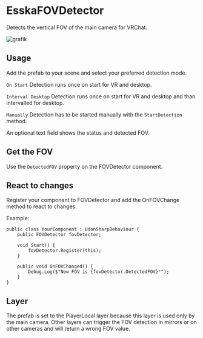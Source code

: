# EsskaFOVDetector

Detects the vertical FOV of the main camera for VRChat.

![grafik](https://github.com/Ess-Ka/EsskaFOVDetector/assets/84975839/2ced1ee8-fedb-4fde-8b17-6ff11e926f44)

## Usage ##

Add the prefab to your scene and select your preferred detection mode. 

`On Start` Detection runs once on start for VR and desktop.

`Interval Desktop` Detection runs once on start for VR and desktop and than intervalled for desktop.

`Manually` Detection has to be started manually with the `StartDetection` method.

An optional text field shows the status and detected FOV.

## Get the FOV ##

Use the `DetectedFOV` property on the FOVDetector component.


## React to changes ##

Register your component to FOVDetector and add the OnFOVChange method to react to changes. 

Example:
```
public class YourComponent : UdonSharpBehaviour {
    public FOVDetector fovDetector;

    void Start() {
        fovDetector.Register(this);
    }

    public void OnFOVChanged() {
        Debug.Log($"New FOV is {fovDetector.DetectedFOV}°");
    }
}
```

## Layer ##

The prefab is set to the PlayerLocal layer because this layer is used only by the main camera. Other layers can trigger the FOV detection in mirrors or on other cameras and will return a wrong FOV value.

